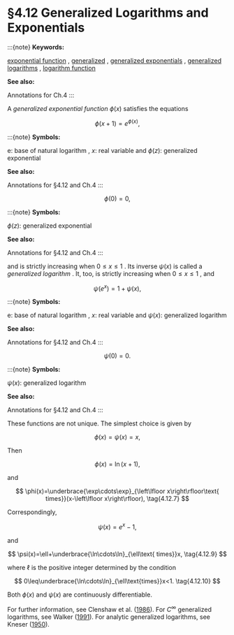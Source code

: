 # §4.12 Generalized Logarithms and Exponentials

:::{note}
**Keywords:**

[exponential function](http://dlmf.nist.gov/search/search?q=exponential%20function) , [generalized](http://dlmf.nist.gov/search/search?q=generalized) , [generalized exponentials](http://dlmf.nist.gov/search/search?q=generalized%20exponentials) , [generalized logarithms](http://dlmf.nist.gov/search/search?q=generalized%20logarithms) , [logarithm function](http://dlmf.nist.gov/search/search?q=logarithm%20function)

**See also:**

Annotations for Ch.4
:::

A *generalized exponential function* $\phi(x)$ satisfies the equations

<a id="EGx1"></a>

$$
\displaystyle\phi(x+1) \displaystyle=e^{\phi(x)}, \tag{4.12.1}
$$

:::{note}
**Symbols:**

$\mathrm{e}$: base of natural logarithm , $x$: real variable and $\phi(z)$: generalized exponential

**See also:**

Annotations for §4.12 and Ch.4
:::

$$
\displaystyle\phi(0) \displaystyle=0, \tag{4.12.2}
$$

:::{note}
**Symbols:**

$\phi(z)$: generalized exponential

**See also:**

Annotations for §4.12 and Ch.4
:::

and is strictly increasing when $0\leq x\leq 1$ . Its inverse $\psi(x)$ is called a *generalized logarithm* . It, too, is strictly increasing when $0\leq x\leq 1$ , and

<a id="EGx2"></a>

$$
\displaystyle\psi(e^{x}) \displaystyle=1+\psi(x), \tag{4.12.3}
$$

:::{note}
**Symbols:**

$\mathrm{e}$: base of natural logarithm , $x$: real variable and $\psi(x)$: generalized logarithm

**See also:**

Annotations for §4.12 and Ch.4
:::

$$
\displaystyle\psi(0) \displaystyle=0. \tag{4.12.4}
$$

:::{note}
**Symbols:**

$\psi(x)$: generalized logarithm

**See also:**

Annotations for §4.12 and Ch.4
:::

These functions are not unique. The simplest choice is given by


<a id="E5"></a>
$$
\phi(x)=\psi(x)=x, \tag{4.12.5}
$$

Then


<a id="E6"></a>
$$
\phi(x)=\ln\left(x+1\right), \tag{4.12.6}
$$

and


<a id="E7"></a>
$$
\phi(x)=\underbrace{\exp\cdots\exp}_{\left\lfloor x\right\rfloor\text{ times}}(x-\left\lfloor x\right\rfloor), \tag{4.12.7}
$$

Correspondingly,


<a id="E8"></a>
$$
\psi(x)=e^{x}-1, \tag{4.12.8}
$$

and


<a id="E9"></a>
$$
\psi(x)=\ell+\underbrace{\ln\cdots\ln}_{\ell\text{ times}}x, \tag{4.12.9}
$$

where $\ell$ is the positive integer determined by the condition


<a id="E10"></a>
$$
0\leq\underbrace{\ln\cdots\ln}_{\ell\text{times}}x<1. \tag{4.12.10}
$$

Both $\phi(x)$ and $\psi(x)$ are continuously differentiable.

For further information, see Clenshaw et al. ([1986](./bib/C.html#bib528 "Generalized exponential and logarithmic functions")). For $C^{\infty}$ generalized logarithms, see Walker ([1991](./bib/W.html#bib2358 "Infinitely differentiable generalized logarithmic and exponential functions")). For analytic generalized logarithms, see Kneser ([1950](./bib/K.html#bib1288 "Reelle analytische Lösungen der Gleichung = ⁢ φ ( ⁢ φ ( x ) ) e x und verwandter Funktionalgleichungen")).

